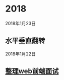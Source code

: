 # 2018
 2018年1月23日
## 水平垂直翻转
 2018年1月22日
## [整理web前端面试](https://mediumwave120.github.io/2018/webFrontInterview/)
